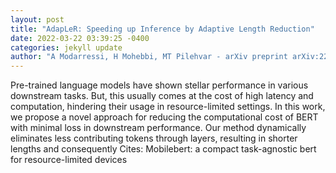 ```yaml
--- 
layout: post 
title: "AdapLeR: Speeding up Inference by Adaptive Length Reduction" 
date: 2022-03-22 03:39:25 -0400 
categories: jekyll update 
author: "A Modarressi, H Mohebbi, MT Pilehvar - arXiv preprint arXiv:2203.08991, 2022" 
--- 
```

Pre-trained language models have shown stellar performance in various downstream tasks. But, this usually comes at the cost of high latency and computation, hindering their usage in resource-limited settings. In this work, we propose a novel approach for reducing the computational cost of BERT with minimal loss in downstream performance. Our method dynamically eliminates less contributing tokens through layers, resulting in shorter lengths and consequently Cites: Mobilebert: a compact task-agnostic bert for resource-limited devices